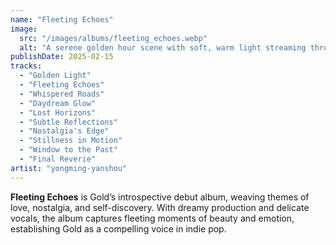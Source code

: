 ```yaml
---
name: "Fleeting Echoes"
image:
  src: "/images/albums/fleeting_echoes.webp"
  alt: "A serene golden hour scene with soft, warm light streaming through an open window overlooking a minimalist landscape, evoking nostalgia and introspection."
publishDate: 2025-02-15
tracks:
  - "Golden Light"
  - "Fleeting Echoes"
  - "Whispered Roads"
  - "Daydream Glow"
  - "Lost Horizons"
  - "Subtle Reflections"
  - "Nostalgia's Edge"
  - "Stillness in Motion"
  - "Window to the Past"
  - "Final Reverie"
artist: "yongming-yanshou"
---
```


**Fleeting Echoes** is Gold’s introspective debut album, weaving themes of love, nostalgia, and self-discovery. With dreamy production and delicate vocals, the album captures fleeting moments of beauty and emotion, establishing Gold as a compelling voice in indie pop.
